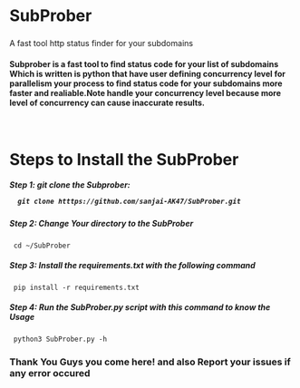 <h1> SubProber </h1>
<h3></h3>A fast tool http status finder for your subdomains </h3>
<h4><p>Subprober is a fast tool to find status code for your list of subdomains Which is written is python
that have user defining concurrency level for parallelism your process to find status code for your subdomains more 
faster and realiable.Note handle your concurrency level because more level of concurrency can cause inaccurate results.</p></h4>

<br>
<h1>Steps to Install the SubProber</h1>
<h5>Step 1: git clone the Subprober:
      
      git clone htttps://github.com/sanjai-AK47/SubProber.git
<h5>Step 2: Change Your directory to the SubProber</h5>

     cd ~/SubProber
<h5>Step 3: Install the requirements.txt with the following command</h5>

     pip install -r requirements.txt
<h5>Step 4: Run the SubProber.py script with this command to know the Usage</h5>

     python3 SubProber.py -h

<h3>Thank You Guys you come here! and also Report your issues if any error occured</h3>

